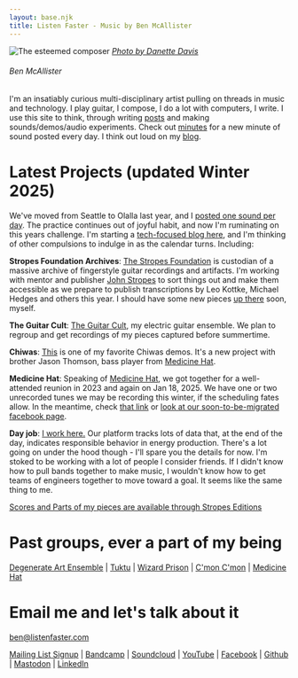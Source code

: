 ```yaml
---
layout: base.njk
title: Listen Faster - Music by Ben McAllister
---
```



<div id="home-header">

![The esteemed composer](/main/img/ben-danette-piano-bw.png)
[*Photo by Danette Davis*](https://www.danettedavis.com/)

###### Ben McAllister

I'm an insatiably curious multi-disciplinary artist pulling on threads in music and technology. I play guitar, I compose, I do a lot with computers, I write. I use this site to think, through writing [posts](/main/#blog-menu) and making sounds/demos/audio experiments. Check out [minutes](/main/1min/) for a new minute of sound posted every day. I think out loud on my [blog](/main/#blog-menu). 

# Latest Projects (updated Winter 2025)

We've moved from Seattle to Olalla last year, and I [posted one sound per day](/main/1min/). The practice continues out of joyful habit, and now I'm ruminating on this years challenge. I'm starting a [tech-focused blog here](https://benmca.net), and I'm thinking of other compulsions to indulge in as the calendar turns. Including:

**Stropes Foundation Archives**: [The Stropes Foundation](https://www.stropesfoundation.org/) is custodian of a massive archive of fingerstyle guitar recordings and artifacts. I'm working with mentor and publisher [John Stropes](https://stropes.com) to sort things out and make them accessible as we prepare to publish transcriptions by Leo Kottke, Michael Hedges and others this year. I should have some new pieces [up there](https://www.stropes.com/ben-mcallister/) soon, myself. 

**The Guitar Cult**: [The Guitar Cult](https://www.theguitarcult.com/), my electric guitar ensemble. We plan to regroup and get recordings of my pieces captured before summertime. 

**Chiwas**: [This](/189/) is one of my favorite Chiwas demos. It's a new project with brother Jason Thomson, bass player from [Medicine Hat](https://listenfastermusic.bandcamp.com/album/medicine-hat).

**Medicine Hat**: Speaking of [Medicine Hat](https://listenfastermusic.bandcamp.com/album/medicine-hat), we got together for a well-attended reunion in 2023 and again on Jan 18, 2025. We have one or two unrecorded tunes we may be recording this winter, if the scheduling fates allow. In the meantime, check [that link](https://listenfastermusic.bandcamp.com/album/medicine-hat) or [look at our soon-to-be-migrated facebook page](https://www.facebook.com/MedicineHatSeattle). 

**Day job**: [I work here.](https://fiuturx.com) Our platform tracks lots of data that, at the end of the day, indicates responsible behavior in energy production. There's a lot going on under the hood though - I'll spare you the details for now. I'm stoked to be working with a lot of people I consider friends. If I didn't know how to pull bands together to make music, I wouldn't know how to get teams of engineers together to move toward a goal. It seems like the same thing to me. 

[Scores and Parts of my pieces are available through Stropes Editions](https://www.stropes.com/ben-mcallister/)

# Past groups, ever a part of my being

[Degenerate Art Ensemble](https://www.degenerateartensemble.com/) | [Tuktu](https://listenfastermusic.bandcamp.com/album/qayaq-1) | [Wizard Prison](https://wizardprison.bandcamp.com/) | [C'mon C'mon](https://cmoncmon.bandcamp.com/) | [Medicine Hat](https://listenfastermusic.bandcamp.com/album/medicine-hat)

# Email me and let's talk about it

ben@listenfaster.com

[Mailing List Signup](http://eepurl.com/bbcGMr) | [Bandcamp](https://listenfastermusic.bandcamp.com/) | [Soundcloud](https://soundcloud.com/listenfaster/) | [YouTube](https://www.youtube.com/channel/UCWBSD3mHhaImuKrzbQ0zHQA) | <a rel="me" href="https://www.facebook.com/ben.mcallister">Facebook</a> |  [Github](https://github.com/benmca/) | <a rel="me" href="https://mas.to/@benmca">Mastodon</a> | <a rel="me" href="https://www.linkedin.com/in/listenfaster/">LinkedIn</a>

</div>

<div id="home-body">

<!--
<div class="player">
<div class="header" >
  <p>{{ collections.minutes | length }} minutes and counting.</p>
</div>

  <div id="thing" class="player-wrap cover-art dark" data-title="Minutes" data-artist="Ben Mc" style="background-image: url('');">
    <audio preload></audio>
    <div class="player">
      <p style="font-weight: bold;">Tap date for post:</p>
      <p class="title-text"></p>
      <p class="artist-text ellipsis"></p>
      <div class="controls">
        <div class="play-pause">
          <div class="play-button">
            <svg xmlns="http://www.w3.org/2000/svg" viewBox="0 0 150 150">
              <path d="M43.3,11.1C36.6,7.1 30.3,9.6 30.3,18.6C30.3,27.6 30.3,121.3 30.3,131.7C30.3,142.1 35.6,144 43.6,139.7C51.6,134.7 133.5,87.5 141.5,83C149.3,78.5 149,72.5 141.5,68.2C134,63.8 52.2,16.4 43.3,11.1Z"/>
            </svg>
          </div>
          <div class="pause-button">
            <svg xmlns="http://www.w3.org/2000/svg" viewBox="0 0 48 48">
              <rect width="18%" height="90%" x="22.5%" y="5%" rx="5%" ry="5%"/>
              <rect width="18%" height="90%" x="62.5%" y="5%" rx="5%" ry="5%"/>
            </svg>
          </div>
        </div>
        <div class="prev-button">
          <svg xmlns="http://www.w3.org/2000/svg" viewBox="0 0 24 24">
            <path d="M8.7 12L22 18.9V5.1L8.7 12z"/>
            <path d="M0 12l11.3 6.9V5.1L0 12z"/>
          </svg>
        </div>
        <div class="next-button">
          <svg xmlns="http://www.w3.org/2000/svg" viewBox="0 0 24 24">
            <path d="M15.3 12L2 18.9V5.1L15.3 12z"/>
            <path d="M24 12l-11.3 6.9V5.1L24 12z"/>
          </svg>
        </div>
        <div class="playlist-button">
          <svg viewBox="0 0 48 48">
            <rect width="67%" height="13%" x="28%" y="19%" rx="5%" ry="5%"/>
            <rect width="67%" height="13%" x="28%" y="45%" rx="5%" ry="5%"/>
            <rect width="67%" height="13%" x="28%" y="71%" rx="5%" ry="5%"/>
            <rect width="13%" height="13%" x="5%" y="19%" rx="6.5%" ry="7.5%"/>
            <rect width="13%" height="13%" x="5%" y="45%" rx="6.5%" ry="7.5%"/>
            <rect width="13%" height="13%" x="5%" y="71%" rx="6.5%" ry="7.5%"/>
          </svg>
        </div>
        <div class="seek-wrap"><input type="range" min="0" max="100" step=".1" value="0" class="seek-bar"></div>
        <div class="current-time">0:00:00</div>
        <div class="duration-time">0:00:00</div>
      </div>
    </div>
    <div class="big-play-pause">
      <div class="big-play-button">
        <svg xmlns="http://www.w3.org/2000/svg" viewBox="0 0 150 150">
          <path d="M43.3,11.1C36.6,7.1 30.3,9.6 30.3,18.6C30.3,27.6 30.3,121.3 30.3,131.7C30.3,142.1 35.6,144 43.6,139.7C51.6,134.7 133.5,87.5 141.5,83C149.3,78.5 149,72.5 141.5,68.2C134,63.8 52.2,16.4 43.3,11.1Z"/>
        </svg>
      </div>
      <div class="big-pause-button">
        <svg xmlns="http://www.w3.org/2000/svg" viewBox="0 0 48 48">
          <rect width="18%" height="90%" x="22.5%" y="5%" rx="5%" ry="5%"/>
          <rect width="18%" height="90%" x="62.5%" y="5%" rx="5%" ry="5%"/>
        </svg>
      </div>
    </div>
    <div class="playlist-wrap">
      <h2>Daily Minutes</h2>
      <ol>
        {% for post in collections.minutes | reverse %}
        <li>
          <a href="{{ post.data.audio }}" data-artist="Ben McAllister" data-posturl="{{ post.url | url }}" data-imgurl="{{ post.data.bgImg | url  }}">{{ post.data.date |  friendlyDate('dd LLLL yyyy') }}</a>
        </li>
        {% endfor %}

      </ol>
    </div>
  </div>

<script type="text/javascript" src="/main/js/player.js">

</script>
-->

</div>

</div>
